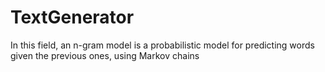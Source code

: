 # TextGenerator
In this field, an n-gram model is a probabilistic model for predicting words given the previous ones, using Markov chains
